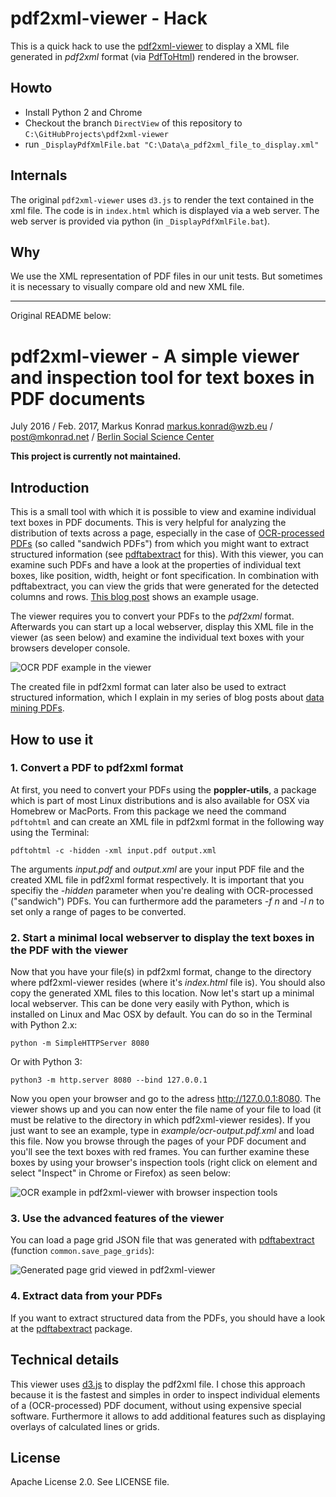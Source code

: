 # pdf2xml-viewer - Hack

This is a quick hack to use the [pdf2xml-viewer](https://github.com/WZBSocialScienceCenter/pdf2xml-viewer) to display a XML file generated in *pdf2xml* format (via [PdfToHtml](https://github.com/dsidavis/pdftohtml)) rendered in the browser.

## Howto
* Install Python 2 and Chrome
* Checkout the branch `DirectView` of this repository to `C:\GitHubProjects\pdf2xml-viewer`
* run `_DisplayPdfXmlFile.bat "C:\Data\a_pdf2xml_file_to_display.xml"` 

## Internals
The original `pdf2xml-viewer` uses `d3.js` to render the text contained in the xml file. The code is in `index.html` which is displayed via a web server. The web server is provided via python (in `_DisplayPdfXmlFile.bat`).

## Why
We use the XML representation of PDF files in our unit tests. But sometimes it is necessary to visually compare old and new XML file.


---

Original README below:

# pdf2xml-viewer - A simple viewer and inspection tool for text boxes in PDF documents

July 2016 / Feb. 2017, Markus Konrad <markus.konrad@wzb.eu> / <post@mkonrad.net> / [Berlin Social Science Center](https://www.wzb.eu/en)

**This project is currently not maintained.**

## Introduction

This is a small tool with which it is possible to view and examine individual text boxes in PDF documents. This is
very helpful for analyzing the distribution of texts across a page, especially in the case of
[OCR-processed PDFs](https://en.wikipedia.org/wiki/Optical_character_recognition) (so called "sandwich PDFs") from
which you might want to extract structured information (see 
[pdftabextract](https://github.com/WZBSocialScienceCenter/pdftabextract) for this). With this viewer, you can examine
such PDFs and have a look at the properties of individual text boxes, like position, width, height or font
specification. In combination with pdftabextract, you can view the grids that were generated for the detected columns and rows. [This blog post](https://datascience.blog.wzb.eu/2017/02/16/data-mining-ocr-pdfs-using-pdftabextract-to-liberate-tabular-data-from-scanned-documents/) shows an example usage.

The viewer requires you to convert your PDFs to the *pdf2xml* format. Afterwards
you can start up a local webserver, display this XML file in the viewer (as seen below) and examine the individual
text boxes with your browsers developer console.

![OCR PDF example in the viewer](https://datascience.blog.wzb.eu/wp-content/uploads/10/2017/02/pdf2xml-viewer-page.png)

The created file in pdf2xml format can later also be used to extract structured information, which I explain in my
series of blog posts about [data mining PDFs](https://datascience.blog.wzb.eu/category/pdfs/).

## How to use it

### 1. Convert a PDF to pdf2xml format

At first, you need to convert your PDFs using the **poppler-utils**, a package which is part of most Linux distributions
and is also available for OSX via Homebrew or MacPorts. From this package we need the command `pdftohtml` and can create
an XML file in pdf2xml format in the following way using the Terminal:

```
pdftohtml -c -hidden -xml input.pdf output.xml
```

The arguments *input.pdf* and *output.xml* are your input PDF file and the created XML file in pdf2xml format
respectively. It is important that you specifiy the *-hidden* parameter when you're dealing with OCR-processed
("sandwich") PDFs. You can furthermore add the parameters *-f n* and *-l n* to set only a range of pages to be
converted.

### 2. Start a minimal local webserver to display the text boxes in the PDF with the viewer

Now that you have your file(s) in pdf2xml format, change to the directory where pdf2xml-viewer resides (where it's
*index.html* file is). You should also copy the generated XML files to this location. Now let's start up a minimal
local webserver. This can be done very easily with Python, which is installed on Linux and Mac OSX by default.
You can do so in the Terminal with Python 2.x:

```
python -m SimpleHTTPServer 8080
```

Or with Python 3:
```
python3 -m http.server 8080 --bind 127.0.0.1
```

Now you open your browser and go to the adress http://127.0.0.1:8080. The viewer shows up and you can now enter the
file name of your file to load (it must be relative to the directory in which pdf2xml-viewer resides). If you just
want to see an example, type in *example/ocr-output.pdf.xml* and load this file. Now you browse through the pages of
your PDF document and you'll see the text boxes with red frames. You can further examine these boxes by using your
browser's inspection tools (right click on element and select "Inspect" in Chrome or Firefox) as seen below:

![OCR example in pdf2xml-viewer with browser inspection tools](https://datascience.blog.wzb.eu/wp-content/uploads/10/2016/07/ocr-example-output-devconsole.png)

### 3. Use the advanced features of the viewer

You can load a page grid JSON file that was generated with [pdftabextract](https://github.com/WZBSocialScienceCenter/pdftabextract) (function `common.save_page_grids`):

![Generated page grid viewed in pdf2xml-viewer](https://datascience.blog.wzb.eu/wp-content/uploads/10/2017/02/pdf2xml-viewer-pagegrid.png)

### 4. Extract data from your PDFs

If you want to extract structured data from the PDFs, you should have a look at the
[pdftabextract](https://github.com/WZBSocialScienceCenter/pdftabextract) package.

## Technical details

This viewer uses [d3.js](https://d3js.org) to display the pdf2xml file. I chose this approach because it is the fastest
and simples in order to inspect individual elements of a (OCR-processed) PDF document, without using expensive special
software. Furthermore it allows to add additional features such as displaying overlays of calculated lines or grids.

## License

Apache License 2.0. See LICENSE file.
